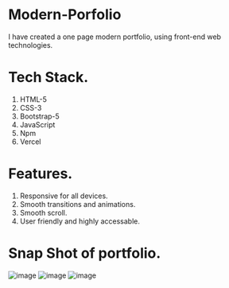 # Modern-Porfolio
I have created a one page modern portfolio, using front-end web technologies.

# Tech Stack.
1. HTML-5
2. CSS-3
3. Bootstrap-5
4. JavaScript
5. Npm
6. Vercel

# Features.
1. Responsive for all devices.
2. Smooth transitions and animations.
3. Smooth scroll.
4. User friendly and highly accessable.

# Snap Shot of portfolio.
![image](https://github.com/MuhammadShakir-dev/Modern-Porfolio/assets/84896803/2a81c9d4-ee21-437d-8d72-cae08b23bf4f)
![image](https://github.com/MuhammadShakir-dev/Modern-Porfolio/assets/84896803/633acb2b-4a7f-4737-8bc0-5daa16029474)
![image](https://github.com/MuhammadShakir-dev/Modern-Porfolio/assets/84896803/7a640d35-11d7-41b6-88ab-35bb9d791d77)



